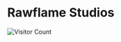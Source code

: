 # Rawflame Studios
![Visitor Count](https://visitor-badge.laobi.icu/badge?page_id=RawflameStudios)<br>
<img src="https://www.google-analytics.com/collect?v=1&t=pageview&tid=G-RJENSSVFF6&cid=555&dp=/private-repo" width="1" height="1">
